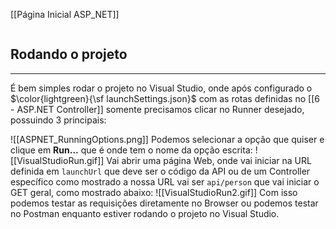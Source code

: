 [[Página Inicial ASP_NET]]

```table-of-contents
```

## Rodando o projeto
---
É bem simples rodar o projeto no Visual Studio, onde após configurado o $\color{lightgreen}{\sf launchSettings.json}$ com as rotas definidas no [[6 - ASP.NET Controller]] somente precisamos clicar no Runner desejado, possuindo 3 principais:

![[ASPNET_RunningOptions.png]]
 Podemos selecionar a opção que quiser e clique em **Run...** que é onde tem o nome da opção escrita:
 ![[VisualStudioRun.gif]]
 Vai abrir uma página Web, onde vai iniciar na URL definida em `launchUrl` que deve ser o código da API ou de um Controller específico como mostrado a nossa URL vai ser `api/person` que vai iniciar o GET geral, como mostrado abaixo:
 ![[VisualStudioRun2.gif]]
 Com isso podemos testar as requisições diretamente no Browser ou podemos testar no Postman enquanto estiver rodando o projeto no Visual Studio.